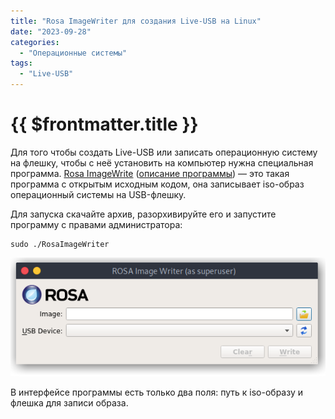 ```yaml
---
title: "Rosa ImageWriter для создания Live-USB на Linux"
date: "2023-09-28"
categories:
  - "Операционные системы"
tags:
  - "Live-USB"
---
```


# {{ $frontmatter.title }}

Для того чтобы создать Live-USB или записать операционную систему на флешку, чтобы с неё установить на компьютер нужна специальная программа. [Rosa ImageWrite](https://www.rosalinux.ru/how-to-write/) ([описание программы](http://wiki.rosalab.ru/ru/index.php/ROSA_ImageWriter)) — это такая программа с открытым исходным кодом, она записывает iso-образ операционный системы на USB-флешку.

Для запуска скачайте архив, разорхивируйте его и запустите программу с правами администратора:

```
sudo ./RosaImageWriter 
```

![](images/rosa-image-writer.png)

В интерфейсе программы есть только два поля: путь к iso-образу и флешка для записи образа.
